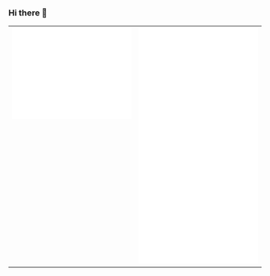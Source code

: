 ### Hi there 👋

<table>
  <tr>
    <td width="50%" valign="top">
      <img src="https://github.com/lucetre/lucetre/blob/main/metrics.svg" alt="Metrics" width="100%">      
    </td>
    <td width="50%" valign="top">
      <img src="https://github.com/lucetre/lucetre/blob/main/achievements.svg" alt="Achievements" width="100%">      
    </td>
  </tr>
</table>


<!--
**lucetre/lucetre** is a ✨ _special_ ✨ repository because its `README.md` (this file) appears on your GitHub profile.

Here are some ideas to get you started:

- 🔭 I’m currently working on ...
- 🌱 I’m currently learning ...
- 👯 I’m looking to collaborate on ...
- 🤔 I’m looking for help with ...
- 💬 Ask me about ...
- 📫 How to reach me: ...
- 😄 Pronouns: ...
- ⚡ Fun fact: ...
-->
